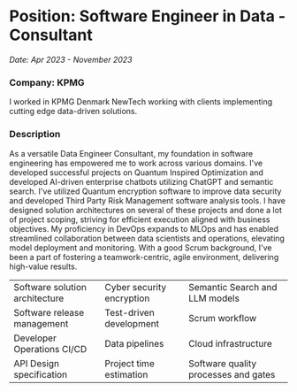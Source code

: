 # Position: Software Engineer in Data - Consultant

*Date: Apr 2023 - November 2023*

### Company: KPMG

I worked in KPMG Denmark NewTech working with clients implementing cutting edge data-driven solutions.

### Description

As a versatile Data Engineer Consultant, my
foundation in software engineering has empowered
me to work across various domains. I've developed
successful projects on Quantum Inspired Optimization
and developed AI-driven enterprise chatbots utilizing
ChatGPT and semantic search. I've utilized Quantum
encryption software to improve data security and
developed Third Party Risk Management software
analysis tools. I have designed solution architectures
on several of these projects and done a lot of project
scoping, striving for efficient execution aligned with
business objectives. My proficiency in DevOps expands to MLOps and has
enabled streamlined collaboration between data
scientists and operations, elevating model deployment
and monitoring. With a good Scrum background, I've
been a part of fostering a teamwork-centric, agile
environment, delivering high-value results.

<table>
    <tr>
        <td>Software solution architecture</td>
        <td>Cyber security encryption</td>
        <td>Semantic Search and LLM models</td>
    </tr>
    <tr>
        <td>Software release management</td>
        <td>Test-driven development</td>
        <td>Scrum workflow</td>
    </tr>
    <tr>
        <td>Developer Operations CI/CD</td>
        <td>Data pipelines</td>
        <td>Cloud infrastructure</td>
    </tr>
    <tr>
        <td>API Design specification</td>
        <td>Project time estimation</td>
        <td>Software quality processes and gates</td>
    </tr>
</table>
